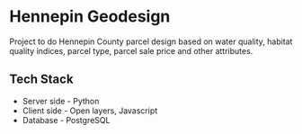 # Hennepin Geodesign

Project to do Hennepin County parcel design based on water quality, habitat quality indices, parcel type, parcel sale price and other attributes. 

## Tech Stack
* Server side - Python
* Client side - Open layers, Javascript
* Database - PostgreSQL
